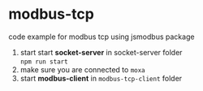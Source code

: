 # modbus-tcp
code example for modbus tcp using jsmodbus package

1. start start **socket-server** in socket-server folder<br> ```npm run start```
2. make sure you are connected to ```moxa```
3. start **modbus-client** in ```modbus-tcp-client``` folder

